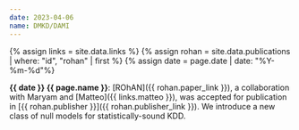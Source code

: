 ```yaml
---
date: 2023-04-06
name: DMKD/DAMI
---
```


{% assign links = site.data.links %}
{% assign rohan = site.data.publications | where: "id", "rohan" | first %}
{% assign date = page.date | date: "%Y-%m-%d"%}

**{{ date }} {{ page.name }}**: [ROhAN]({{ rohan.paper_link }}), a collaboration
with Maryam and [Matteo]({{ links.matteo }}), was accepted for publication in
[{{ rohan.publisher }}]({{ rohan.publisher_link }}). We introduce a new class of
null models for statistically-sound KDD.
